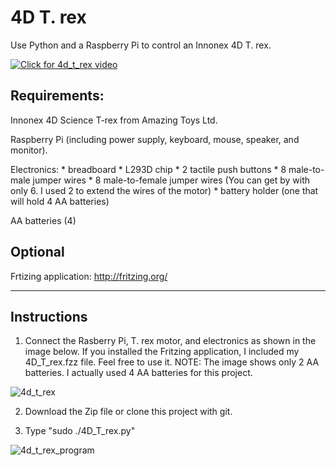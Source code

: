 # 4D T. rex
Use Python and a Raspberry Pi to control an Innonex 4D T. rex. 

[![Click for 4d_t_rex video](https://user-images.githubusercontent.com/13591438/27263304-061e23c2-542c-11e7-9e05-475ceb3b18b2.JPG)](https://www.dropbox.com/s/4z465zu4e93wi4f/4D_T_rex.AVI?dl=0)

## Requirements:
  Innonex 4D Science T-rex from Amazing Toys Ltd.
  
  Raspberry Pi (including power supply, keyboard, mouse, speaker, and monitor).
  
  Electronics:
    * breadboard
    * L293D chip
    * 2 tactile push buttons
    * 8 male-to-male jumper wires
    * 8 male-to-female jumper wires (You can get by with only 6. I used 2 to extend the wires of the motor)
    * battery holder (one that will hold 4 AA batteries)
  
  AA batteries (4)

## Optional
  Frtizing application:
  http://fritzing.org/

____________________________________

## Instructions

1) Connect the Rasberry Pi, T. rex motor, and electronics as shown in the image below. If you installed the Fritzing application, I included my 4D_T_rex.fzz file. Feel free to use it. NOTE: The image shows only 2 AA batteries. I actually used 4 AA batteries for this project.

![4d_t_rex](https://user-images.githubusercontent.com/13591438/27252708-95ae04ba-532a-11e7-981d-740e9d38d3ed.png)

2) Download the Zip file or clone this project with git.

3) Type "sudo ./4D_T_rex.py"

![4d_t_rex_program](https://user-images.githubusercontent.com/13591438/27252709-97d69a40-532a-11e7-95e8-a27baaa768c3.png)



